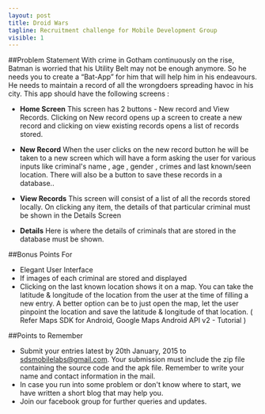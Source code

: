 ```yaml
---
layout: post
title: Droid Wars
tagline: Recruitment challenge for Mobile Development Group
visible: 1
---
```


##Problem Statement
With crime in Gotham continuously on the rise, Batman is worried that his Utility Belt may not be enough anymore. So he needs you to create a “Bat-App” for him that will help him in his endeavours. He needs to maintain a record of all the wrongdoers spreading havoc in his city. This app should have the following screens :

- **Home Screen**
    This screen has 2 buttons - New record and View Records. Clicking on New record opens up a screen to create a new record and clicking on view existing records opens a list of records stored.


- **New Record** 
    When the user clicks on the new record button he will be taken to a new screen which will have a form asking the user for various inputs like criminal's name , age , gender , crimes and last known/seen location. There will also be a button to save these records in a database..


- **View Records** 
    This screen will consist of a list of all the records stored locally. On clicking any item, the details of that particular criminal must be shown in the Details Screen


- **Details** 
    Here is where the details of criminals that are stored in the database must be shown.

##Bonus Points For
- Elegant User Interface
- If images of each criminal are stored and displayed
- Clicking on the last known location shows it on a map. You can take the latitude & longitude of the location from the user at the time of filling a new entry. A better option can be to just open the map, let the user pinpoint the location and save the latitude & longitude of that location. ( Refer Maps SDK for Android, Google Maps Android API v2 - Tutorial )

##Points to Remember
- Submit your entries latest by 20th January, 2015 to sdsmobilelabs@gmail.com. Your submission must include the zip file containing the source code and the apk file. Remember to write your name and contact information in the mail.
- In case you run into some problem or don't know where to start, we have written a short blog that may help you.
- Join our facebook group for further queries and updates.


